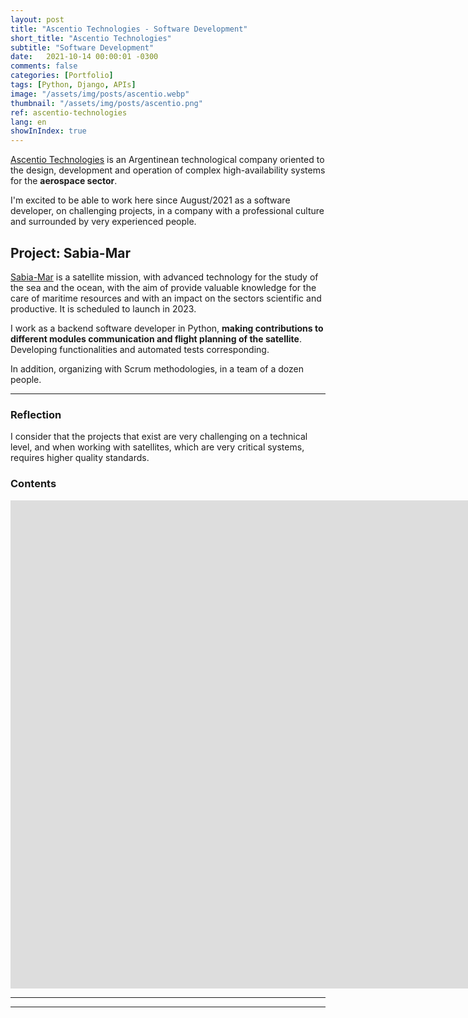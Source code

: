```yaml
---
layout: post
title: "Ascentio Technologies - Software Development"
short_title: "Ascentio Technologies"
subtitle: "Software Development"
date:   2021-10-14 00:00:01 -0300
comments: false
categories: [Portfolio]
tags: [Python, Django, APIs]
image: "/assets/img/posts/ascentio.webp"
thumbnail: "/assets/img/posts/ascentio.png"
ref: ascentio-technologies
lang: en
showInIndex: true
---
```


[Ascentio Technologies](https://www.ascentio.com.ar/) is an Argentinean technological company oriented to the 
design, development and operation of complex high-availability systems for the **aerospace sector**.

I'm excited to be able to work here since August/2021 as a software developer, on challenging projects,
in a company with a professional culture and surrounded by very experienced people.

## Project: Sabia-Mar

[Sabia-Mar](https://www.argentina.gob.ar/ciencia/conae/misiones-espaciales/sabia-mar) is a satellite mission,
with advanced technology for the study of the sea and the ocean, with the aim of
provide valuable knowledge for the care of maritime resources and with an impact on the sectors
scientific and productive. It is scheduled to launch in 2023.

I work as a backend software developer in Python, **making contributions to different modules
communication and flight planning of the satellite**. Developing functionalities and automated tests corresponding.

In addition, organizing with Scrum methodologies, in a team of a dozen people.

---

### Reflection

I consider that the projects that exist are very challenging on a technical level, and when working with satellites,
which are very critical systems, requires higher quality standards.

### Contents

<iframe width="1904" height="781" src="https://www.youtube.com/embed/JdkDWgfNADM" title="YouTube video player" 
frameborder="0" allow="accelerometer; autoplay; clipboard-write; encrypted-media; gyroscope; picture-in-picture" 
allowfullscreen></iframe>

---
---